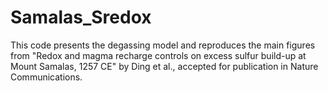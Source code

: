 # Samalas_Sredox
This code presents the degassing model and reproduces the main figures from "Redox and magma recharge controls on excess sulfur build-up at Mount Samalas, 1257 CE" by Ding et al., accepted for publication in Nature Communications. 
